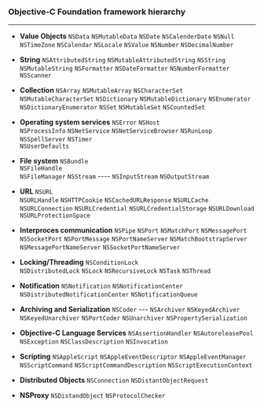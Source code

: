### Objective-C Foundation framework hierarchy
***
- **Value Objects**
`NSData`	`NSMutableData`
`NSDate`	`NSCalenderDate`
`NSNull`
`NSTimeZone` `NSCalendar`	`NSLocale`
`NSValue`	`NSNumber`		`NSDecimalNumber`

- **String**
`NSAttributedString`	`NSMutableAttributedString`
`NSString`	`NSMutableString`
`NSFormatter`	`NSDateFormatter`	`NSNumberFormatter`
`NSScanner`

- **Collection**
`NSArray`	`NSMutableArray`
`NSCharacterSet`		`NSMutableCharacterSet`
`NSDictionary`	`NSMutableDictionary`
`NSEnumerator`	`NSDictionaryEnumerator`
`NSSet`		`NSMutableSet`	`NSCountedSet`

- **Operating system services**
`NSError` 
`NSHost`	
`NSProcessInfo`	
`NSNetService`
`NSNetServiceBrowser`
`NSRunLoop`	
`NSSpellServer`	
`NSTimer`	
`NSUserDefaults`

- **File system**
`NSBundle`	
`NSFileHandle`	
`NSFileManager`
`NSStream` ---- `NSInputStream` `NSOutputStream`

- **URL**
`NSURL`		
`NSURLHandle`
`NSHTTPCookie`
`NSCachedURLResponse`
`NSURLCache`
`NSURLConnection`
`NSURLCredential`
`NSURLCredentialStorage`
`NSURLDownload`
`NSURLProtectionSpace`

- **Interproces communication**
`NSPipe`
`NSPort`		`NSMatchPort`	`NSMessagePort`		`NSSocketPort`
`NSPortMessage`
`NSPortNameServer`	`NSMatchBootstrapServer`	`NSMessagePortNameServer`	`NSSocketPortNameServer`

- **Locking/Threading**
`NSConditionLock`	
`NSDistributedLock`
`NSLock`
`NSRecursiveLock`
`NSTask`
`NSThread`

- **Notification**
`NSNotification`
`NSNotificationCenter`	`NSDistributedNotificationCenter`
`NSNotificationQueue`

- **Archiving and Serialization**
`NSCoder` --- `NSArchiver`	`NSKeyedArchiver`	`NSKeyedUnarchiver`	`NSPortCoder`	`NSUnarchiver`
`NSPropertySerialization`

- **Objective-C Language Services**
`NSAssertionHandler`
`NSAutoreleasePool`
`NSException`
`NSClassDescription`
`NSInvocation`

- **Scripting**
`NSAppleScript`
`NSAppleEventDescriptor`
`NSAppleEventManager`
`NSScriptCommand`
`NSScriptCommandDescription`
`NSScriptExecutionContext`

- **Distributed Objects**
`NSConnection`
`NSDistantObjectRequest`

- **NSProxy**
`NSDistandObject`
`NSProtocolChecker`

